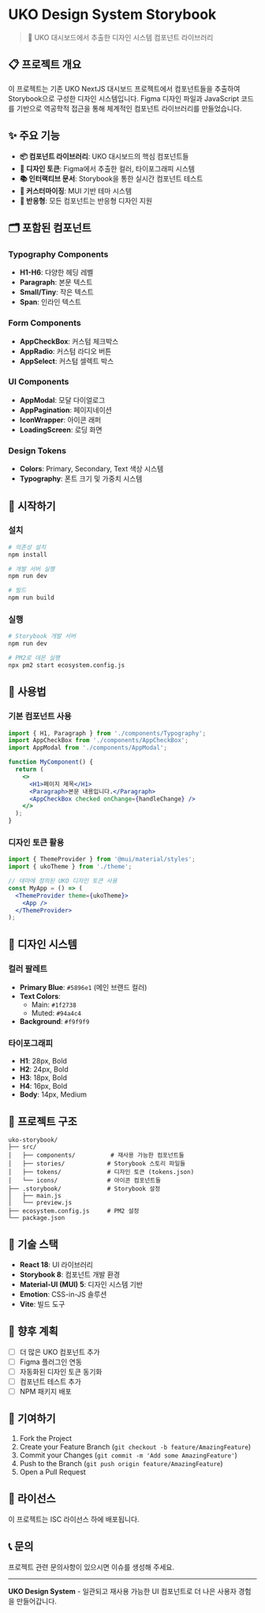 # UKO Design System Storybook

> 🎨 UKO 대시보드에서 추출한 디자인 시스템 컴포넌트 라이브러리

## 📋 프로젝트 개요

이 프로젝트는 기존 UKO NextJS 대시보드 프로젝트에서 컴포넌트들을 추출하여 Storybook으로 구성한 디자인 시스템입니다. Figma 디자인 파일과 JavaScript 코드를 기반으로 역공학적 접근을 통해 체계적인 컴포넌트 라이브러리를 만들었습니다.

## ✨ 주요 기능

- **📦 컴포넌트 라이브러리**: UKO 대시보드의 핵심 컴포넌트들
- **🎯 디자인 토큰**: Figma에서 추출한 컬러, 타이포그래피 시스템
- **📚 인터랙티브 문서**: Storybook을 통한 실시간 컴포넌트 테스트
- **🔧 커스터마이징**: MUI 기반 테마 시스템
- **📱 반응형**: 모든 컴포넌트는 반응형 디자인 지원

## 🗂 포함된 컴포넌트

### Typography Components
- **H1-H6**: 다양한 헤딩 레벨
- **Paragraph**: 본문 텍스트
- **Small/Tiny**: 작은 텍스트
- **Span**: 인라인 텍스트

### Form Components
- **AppCheckBox**: 커스텀 체크박스
- **AppRadio**: 커스텀 라디오 버튼
- **AppSelect**: 커스텀 셀렉트 박스

### UI Components
- **AppModal**: 모달 다이얼로그
- **AppPagination**: 페이지네이션
- **IconWrapper**: 아이콘 래퍼
- **LoadingScreen**: 로딩 화면

### Design Tokens
- **Colors**: Primary, Secondary, Text 색상 시스템
- **Typography**: 폰트 크기 및 가중치 시스템

## 🚀 시작하기

### 설치

```bash
# 의존성 설치
npm install

# 개발 서버 실행
npm run dev

# 빌드
npm run build
```

### 실행

```bash
# Storybook 개발 서버
npm run dev

# PM2로 데몬 실행
npx pm2 start ecosystem.config.js
```

## 📖 사용법

### 기본 컴포넌트 사용

```jsx
import { H1, Paragraph } from './components/Typography';
import AppCheckBox from './components/AppCheckBox';
import AppModal from './components/AppModal';

function MyComponent() {
  return (
    <>
      <H1>페이지 제목</H1>
      <Paragraph>본문 내용입니다.</Paragraph>
      <AppCheckBox checked onChange={handleChange} />
    </>
  );
}
```

### 디자인 토큰 활용

```jsx
import { ThemeProvider } from '@mui/material/styles';
import { ukoTheme } from './theme';

// 테마에 정의된 UKO 디자인 토큰 사용
const MyApp = () => (
  <ThemeProvider theme={ukoTheme}>
    <App />
  </ThemeProvider>
);
```

## 🎨 디자인 시스템

### 컬러 팔레트

- **Primary Blue**: `#5896e1` (메인 브랜드 컬러)
- **Text Colors**: 
  - Main: `#1f2738`
  - Muted: `#94a4c4`
- **Background**: `#f9f9f9`

### 타이포그래피

- **H1**: 28px, Bold
- **H2**: 24px, Bold
- **H3**: 18px, Bold
- **H4**: 16px, Bold
- **Body**: 14px, Medium

## 📁 프로젝트 구조

```
uko-storybook/
├── src/
│   ├── components/          # 재사용 가능한 컴포넌트들
│   ├── stories/            # Storybook 스토리 파일들
│   ├── tokens/             # 디자인 토큰 (tokens.json)
│   └── icons/              # 아이콘 컴포넌트들
├── .storybook/             # Storybook 설정
│   ├── main.js
│   └── preview.js
├── ecosystem.config.js     # PM2 설정
└── package.json
```

## 🔧 기술 스택

- **React 18**: UI 라이브러리
- **Storybook 8**: 컴포넌트 개발 환경
- **Material-UI (MUI) 5**: 디자인 시스템 기반
- **Emotion**: CSS-in-JS 솔루션
- **Vite**: 빌드 도구

## 🎯 향후 계획

- [ ] 더 많은 UKO 컴포넌트 추가
- [ ] Figma 플러그인 연동
- [ ] 자동화된 디자인 토큰 동기화
- [ ] 컴포넌트 테스트 추가
- [ ] NPM 패키지 배포

## 🤝 기여하기

1. Fork the Project
2. Create your Feature Branch (`git checkout -b feature/AmazingFeature`)
3. Commit your Changes (`git commit -m 'Add some AmazingFeature'`)
4. Push to the Branch (`git push origin feature/AmazingFeature`)
5. Open a Pull Request

## 📄 라이선스

이 프로젝트는 ISC 라이선스 하에 배포됩니다.

## 📞 문의

프로젝트 관련 문의사항이 있으시면 이슈를 생성해 주세요.

---

**UKO Design System** - 일관되고 재사용 가능한 UI 컴포넌트로 더 나은 사용자 경험을 만들어갑니다.